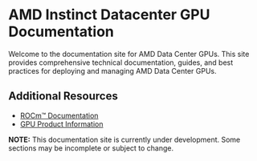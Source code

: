 # AMD Instinct Datacenter GPU Documentation

Welcome to the documentation site for AMD Data Center GPUs. This site provides comprehensive technical documentation, guides, and best practices for deploying and managing AMD Data Center GPUs.

## Additional Resources

- [ROCm™ Documentation](https://rocm.docs.amd.com/)
- [GPU Product Information](https://www.amd.com/en/graphics/server-gpu-solutions)

**NOTE:** This documentation site is currently under development. Some sections may be incomplete or subject to change.
